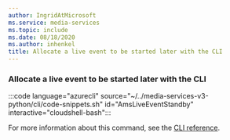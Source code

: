 ```yaml
---
author: IngridAtMicrosoft
ms.service: media-services
ms.topic: include
ms.date: 08/18/2020
ms.author: inhenkel
title: Allocate a live event to be started later with the CLI
---
```


### Allocate a live event to be started later with the CLI

:::code language="azurecli" source="~/../media-services-v3-python/cli/code-snippets.sh" id="AmsLiveEventStandby" interactive="cloudshell-bash":::

For more information about this command, see the [CLI reference](/cli/azure/ams/live-event?view=azure-cli-latest#az-ams-live-event-standby).
